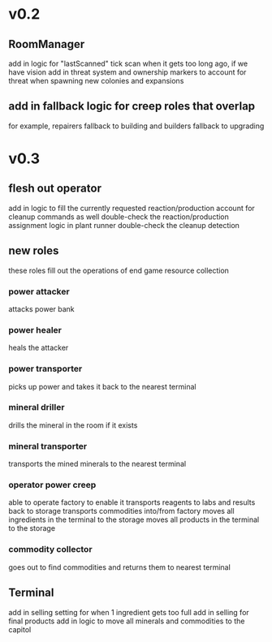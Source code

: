 # v0.2

## RoomManager
add in logic for "lastScanned" tick
scan when it gets too long ago, if we have vision
add in threat system and ownership markers to
account for threat when spawning new colonies and expansions

## add in fallback logic for creep roles that overlap
for example, repairers fallback to building and builders fallback to upgrading

# v0.3

## flesh out operator
add in logic to fill the currently requested reaction/production
account for cleanup commands as well
double-check the reaction/production assignment logic in plant runner
double-check the cleanup detection

## new roles
these roles fill out the operations of end game resource collection

### power attacker
attacks power bank

### power healer
heals the attacker

### power transporter
picks up power and takes it back to the nearest terminal

### mineral driller
drills the mineral in the room if it exists

### mineral transporter
transports the mined minerals to the nearest terminal

### operator power creep
able to operate factory to enable it
transports reagents to labs and results back to storage
transports commodities into/from factory
moves all ingredients in the terminal to the storage
moves all products in the terminal to the storage

### commodity collector
goes out to find commodities and returns them to nearest terminal

## Terminal
add in selling setting for when 1 ingredient gets too full
add in selling for final products
add in logic to move all minerals and commodities to the capitol
